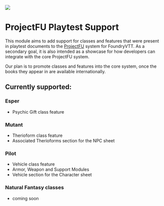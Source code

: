 ![](https://img.shields.io/badge/Foundry-v11-informational)
<!--- Downloads @ Latest Badge -->
<!--- replace <user>/<repo> with your username/repository -->
<!--- ![Latest Release Download Count](https://img.shields.io/github/downloads/<user>/<repo>/latest/module.zip) -->

<!--- Forge Bazaar Install % Badge -->
<!--- replace <your-module-name> with the `name` in your manifest -->
<!--- ![Forge Installs](https://img.shields.io/badge/dynamic/json?label=Forge%20Installs&query=package.installs&suffix=%25&url=https%3A%2F%2Fforge-vtt.com%2Fapi%2Fbazaar%2Fpackage%2F<your-module-name>&colorB=4aa94a) -->

# ProjectFU Playtest Support

This module aims to add support for classes and features that were present in playtest documents to the [ProjectFU](https://github.com/League-of-Fabulous-Developers/FoundryVTT-Fabula-Ultima) system for FoundryVTT.
As a secondary goal, it is also intended as a showcase for how developers can integrate with the core ProjectFU system.

Our plan is to promote classes and features into the core system, once the books they appear in are available internationally.

## Currently supported:

### Esper
* Psychic Gift class feature

### Mutant
* Therioform class feature
* Associated Therioforms section for the NPC sheet

### Pilot
* Vehicle class feature
* Armor, Weapon and Support Modules
* Vehicle section for the Character sheet

### Natural Fantasy classes
* coming soon
